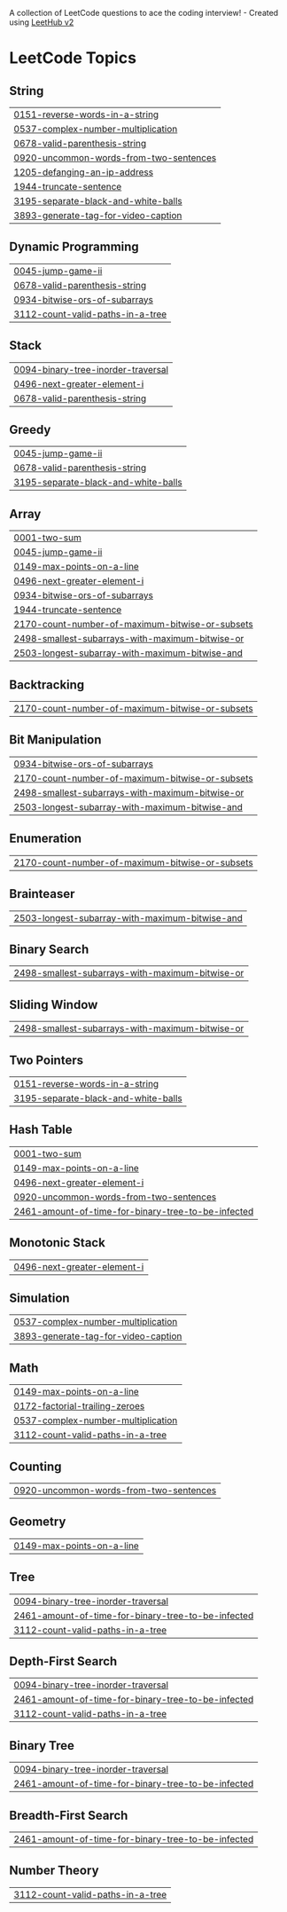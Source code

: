 A collection of LeetCode questions to ace the coding interview! - Created using [LeetHub v2](https://github.com/arunbhardwaj/LeetHub-2.0)
<!---LeetCode Topics Start-->
# LeetCode Topics
## String
|  |
| ------- |
| [0151-reverse-words-in-a-string](https://github.com/kARUn077/leetcode-solutions-cpp/tree/master/0151-reverse-words-in-a-string) |
| [0537-complex-number-multiplication](https://github.com/kARUn077/leetcode-solutions-cpp/tree/master/0537-complex-number-multiplication) |
| [0678-valid-parenthesis-string](https://github.com/kARUn077/leetcode-solutions-cpp/tree/master/0678-valid-parenthesis-string) |
| [0920-uncommon-words-from-two-sentences](https://github.com/kARUn077/leetcode-solutions-cpp/tree/master/0920-uncommon-words-from-two-sentences) |
| [1205-defanging-an-ip-address](https://github.com/kARUn077/leetcode-solutions-cpp/tree/master/1205-defanging-an-ip-address) |
| [1944-truncate-sentence](https://github.com/kARUn077/leetcode-solutions-cpp/tree/master/1944-truncate-sentence) |
| [3195-separate-black-and-white-balls](https://github.com/kARUn077/leetcode-solutions-cpp/tree/master/3195-separate-black-and-white-balls) |
| [3893-generate-tag-for-video-caption](https://github.com/kARUn077/leetcode-solutions-cpp/tree/master/3893-generate-tag-for-video-caption) |
## Dynamic Programming
|  |
| ------- |
| [0045-jump-game-ii](https://github.com/kARUn077/leetcode-solutions-cpp/tree/master/0045-jump-game-ii) |
| [0678-valid-parenthesis-string](https://github.com/kARUn077/leetcode-solutions-cpp/tree/master/0678-valid-parenthesis-string) |
| [0934-bitwise-ors-of-subarrays](https://github.com/kARUn077/leetcode-solutions-cpp/tree/master/0934-bitwise-ors-of-subarrays) |
| [3112-count-valid-paths-in-a-tree](https://github.com/kARUn077/leetcode-solutions-cpp/tree/master/3112-count-valid-paths-in-a-tree) |
## Stack
|  |
| ------- |
| [0094-binary-tree-inorder-traversal](https://github.com/kARUn077/leetcode-solutions-cpp/tree/master/0094-binary-tree-inorder-traversal) |
| [0496-next-greater-element-i](https://github.com/kARUn077/leetcode-solutions-cpp/tree/master/0496-next-greater-element-i) |
| [0678-valid-parenthesis-string](https://github.com/kARUn077/leetcode-solutions-cpp/tree/master/0678-valid-parenthesis-string) |
## Greedy
|  |
| ------- |
| [0045-jump-game-ii](https://github.com/kARUn077/leetcode-solutions-cpp/tree/master/0045-jump-game-ii) |
| [0678-valid-parenthesis-string](https://github.com/kARUn077/leetcode-solutions-cpp/tree/master/0678-valid-parenthesis-string) |
| [3195-separate-black-and-white-balls](https://github.com/kARUn077/leetcode-solutions-cpp/tree/master/3195-separate-black-and-white-balls) |
## Array
|  |
| ------- |
| [0001-two-sum](https://github.com/kARUn077/leetcode-solutions-cpp/tree/master/0001-two-sum) |
| [0045-jump-game-ii](https://github.com/kARUn077/leetcode-solutions-cpp/tree/master/0045-jump-game-ii) |
| [0149-max-points-on-a-line](https://github.com/kARUn077/leetcode-solutions-cpp/tree/master/0149-max-points-on-a-line) |
| [0496-next-greater-element-i](https://github.com/kARUn077/leetcode-solutions-cpp/tree/master/0496-next-greater-element-i) |
| [0934-bitwise-ors-of-subarrays](https://github.com/kARUn077/leetcode-solutions-cpp/tree/master/0934-bitwise-ors-of-subarrays) |
| [1944-truncate-sentence](https://github.com/kARUn077/leetcode-solutions-cpp/tree/master/1944-truncate-sentence) |
| [2170-count-number-of-maximum-bitwise-or-subsets](https://github.com/kARUn077/leetcode-solutions-cpp/tree/master/2170-count-number-of-maximum-bitwise-or-subsets) |
| [2498-smallest-subarrays-with-maximum-bitwise-or](https://github.com/kARUn077/leetcode-solutions-cpp/tree/master/2498-smallest-subarrays-with-maximum-bitwise-or) |
| [2503-longest-subarray-with-maximum-bitwise-and](https://github.com/kARUn077/leetcode-solutions-cpp/tree/master/2503-longest-subarray-with-maximum-bitwise-and) |
## Backtracking
|  |
| ------- |
| [2170-count-number-of-maximum-bitwise-or-subsets](https://github.com/kARUn077/leetcode-solutions-cpp/tree/master/2170-count-number-of-maximum-bitwise-or-subsets) |
## Bit Manipulation
|  |
| ------- |
| [0934-bitwise-ors-of-subarrays](https://github.com/kARUn077/leetcode-solutions-cpp/tree/master/0934-bitwise-ors-of-subarrays) |
| [2170-count-number-of-maximum-bitwise-or-subsets](https://github.com/kARUn077/leetcode-solutions-cpp/tree/master/2170-count-number-of-maximum-bitwise-or-subsets) |
| [2498-smallest-subarrays-with-maximum-bitwise-or](https://github.com/kARUn077/leetcode-solutions-cpp/tree/master/2498-smallest-subarrays-with-maximum-bitwise-or) |
| [2503-longest-subarray-with-maximum-bitwise-and](https://github.com/kARUn077/leetcode-solutions-cpp/tree/master/2503-longest-subarray-with-maximum-bitwise-and) |
## Enumeration
|  |
| ------- |
| [2170-count-number-of-maximum-bitwise-or-subsets](https://github.com/kARUn077/leetcode-solutions-cpp/tree/master/2170-count-number-of-maximum-bitwise-or-subsets) |
## Brainteaser
|  |
| ------- |
| [2503-longest-subarray-with-maximum-bitwise-and](https://github.com/kARUn077/leetcode-solutions-cpp/tree/master/2503-longest-subarray-with-maximum-bitwise-and) |
## Binary Search
|  |
| ------- |
| [2498-smallest-subarrays-with-maximum-bitwise-or](https://github.com/kARUn077/leetcode-solutions-cpp/tree/master/2498-smallest-subarrays-with-maximum-bitwise-or) |
## Sliding Window
|  |
| ------- |
| [2498-smallest-subarrays-with-maximum-bitwise-or](https://github.com/kARUn077/leetcode-solutions-cpp/tree/master/2498-smallest-subarrays-with-maximum-bitwise-or) |
## Two Pointers
|  |
| ------- |
| [0151-reverse-words-in-a-string](https://github.com/kARUn077/leetcode-solutions-cpp/tree/master/0151-reverse-words-in-a-string) |
| [3195-separate-black-and-white-balls](https://github.com/kARUn077/leetcode-solutions-cpp/tree/master/3195-separate-black-and-white-balls) |
## Hash Table
|  |
| ------- |
| [0001-two-sum](https://github.com/kARUn077/leetcode-solutions-cpp/tree/master/0001-two-sum) |
| [0149-max-points-on-a-line](https://github.com/kARUn077/leetcode-solutions-cpp/tree/master/0149-max-points-on-a-line) |
| [0496-next-greater-element-i](https://github.com/kARUn077/leetcode-solutions-cpp/tree/master/0496-next-greater-element-i) |
| [0920-uncommon-words-from-two-sentences](https://github.com/kARUn077/leetcode-solutions-cpp/tree/master/0920-uncommon-words-from-two-sentences) |
| [2461-amount-of-time-for-binary-tree-to-be-infected](https://github.com/kARUn077/leetcode-solutions-cpp/tree/master/2461-amount-of-time-for-binary-tree-to-be-infected) |
## Monotonic Stack
|  |
| ------- |
| [0496-next-greater-element-i](https://github.com/kARUn077/leetcode-solutions-cpp/tree/master/0496-next-greater-element-i) |
## Simulation
|  |
| ------- |
| [0537-complex-number-multiplication](https://github.com/kARUn077/leetcode-solutions-cpp/tree/master/0537-complex-number-multiplication) |
| [3893-generate-tag-for-video-caption](https://github.com/kARUn077/leetcode-solutions-cpp/tree/master/3893-generate-tag-for-video-caption) |
## Math
|  |
| ------- |
| [0149-max-points-on-a-line](https://github.com/kARUn077/leetcode-solutions-cpp/tree/master/0149-max-points-on-a-line) |
| [0172-factorial-trailing-zeroes](https://github.com/kARUn077/leetcode-solutions-cpp/tree/master/0172-factorial-trailing-zeroes) |
| [0537-complex-number-multiplication](https://github.com/kARUn077/leetcode-solutions-cpp/tree/master/0537-complex-number-multiplication) |
| [3112-count-valid-paths-in-a-tree](https://github.com/kARUn077/leetcode-solutions-cpp/tree/master/3112-count-valid-paths-in-a-tree) |
## Counting
|  |
| ------- |
| [0920-uncommon-words-from-two-sentences](https://github.com/kARUn077/leetcode-solutions-cpp/tree/master/0920-uncommon-words-from-two-sentences) |
## Geometry
|  |
| ------- |
| [0149-max-points-on-a-line](https://github.com/kARUn077/leetcode-solutions-cpp/tree/master/0149-max-points-on-a-line) |
## Tree
|  |
| ------- |
| [0094-binary-tree-inorder-traversal](https://github.com/kARUn077/leetcode-solutions-cpp/tree/master/0094-binary-tree-inorder-traversal) |
| [2461-amount-of-time-for-binary-tree-to-be-infected](https://github.com/kARUn077/leetcode-solutions-cpp/tree/master/2461-amount-of-time-for-binary-tree-to-be-infected) |
| [3112-count-valid-paths-in-a-tree](https://github.com/kARUn077/leetcode-solutions-cpp/tree/master/3112-count-valid-paths-in-a-tree) |
## Depth-First Search
|  |
| ------- |
| [0094-binary-tree-inorder-traversal](https://github.com/kARUn077/leetcode-solutions-cpp/tree/master/0094-binary-tree-inorder-traversal) |
| [2461-amount-of-time-for-binary-tree-to-be-infected](https://github.com/kARUn077/leetcode-solutions-cpp/tree/master/2461-amount-of-time-for-binary-tree-to-be-infected) |
| [3112-count-valid-paths-in-a-tree](https://github.com/kARUn077/leetcode-solutions-cpp/tree/master/3112-count-valid-paths-in-a-tree) |
## Binary Tree
|  |
| ------- |
| [0094-binary-tree-inorder-traversal](https://github.com/kARUn077/leetcode-solutions-cpp/tree/master/0094-binary-tree-inorder-traversal) |
| [2461-amount-of-time-for-binary-tree-to-be-infected](https://github.com/kARUn077/leetcode-solutions-cpp/tree/master/2461-amount-of-time-for-binary-tree-to-be-infected) |
## Breadth-First Search
|  |
| ------- |
| [2461-amount-of-time-for-binary-tree-to-be-infected](https://github.com/kARUn077/leetcode-solutions-cpp/tree/master/2461-amount-of-time-for-binary-tree-to-be-infected) |
## Number Theory
|  |
| ------- |
| [3112-count-valid-paths-in-a-tree](https://github.com/kARUn077/leetcode-solutions-cpp/tree/master/3112-count-valid-paths-in-a-tree) |
<!---LeetCode Topics End-->